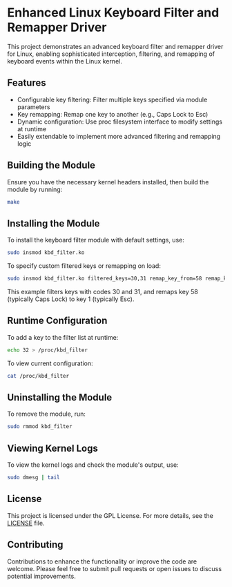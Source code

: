 # Enhanced Linux Keyboard Filter and Remapper Driver

This project demonstrates an advanced keyboard filter and remapper driver for Linux, enabling sophisticated interception, filtering, and remapping of keyboard events within the Linux kernel.

## Features

- Configurable key filtering: Filter multiple keys specified via module parameters
- Key remapping: Remap one key to another (e.g., Caps Lock to Esc)
- Dynamic configuration: Use proc filesystem interface to modify settings at runtime
- Easily extendable to implement more advanced filtering and remapping logic

## Building the Module

Ensure you have the necessary kernel headers installed, then build the module by running:

```bash
make
```

## Installing the Module

To install the keyboard filter module with default settings, use:

```bash
sudo insmod kbd_filter.ko
```

To specify custom filtered keys or remapping on load:

```bash
sudo insmod kbd_filter.ko filtered_keys=30,31 remap_key_from=58 remap_key_to=1
```

This example filters keys with codes 30 and 31, and remaps key 58 (typically Caps Lock) to key 1 (typically Esc).

## Runtime Configuration

To add a key to the filter list at runtime:

```bash
echo 32 > /proc/kbd_filter
```

To view current configuration:

```bash
cat /proc/kbd_filter
```

## Uninstalling the Module

To remove the module, run:

```bash
sudo rmmod kbd_filter
```

## Viewing Kernel Logs

To view the kernel logs and check the module's output, use:

```bash
sudo dmesg | tail
```

## License

This project is licensed under the GPL License. For more details, see the [LICENSE](LICENSE) file.

## Contributing

Contributions to enhance the functionality or improve the code are welcome. Please feel free to submit pull requests or open issues to discuss potential improvements.
